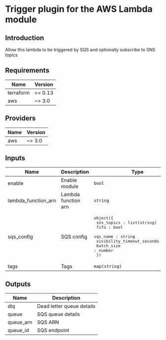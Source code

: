 # Trigger plugin for the AWS Lambda module

## Introduction  
Allow this lambda to be triggered by SQS and optionally subscribe to SNS topics

## Requirements

| Name | Version |
|------|---------|
| terraform | >= 0.13 |
| aws | ~> 3.0 |

## Providers

| Name | Version |
|------|---------|
| aws | ~> 3.0 |

## Inputs

| Name | Description | Type | Default | Required |
|------|-------------|------|---------|:--------:|
| enable | Enable module | `bool` | `false` | no |
| lambda\_function\_arn | Lambda function arn | `string` | n/a | yes |
| sqs\_config | SQS config | <pre>object({<br>    sns_topics : list(string)<br>    fifo : bool<br>    sqs_name : string<br>    visibility_timeout_seconds : number<br>    batch_size : number<br>  })</pre> | n/a | yes |
| tags | Tags | `map(string)` | n/a | yes |

## Outputs

| Name | Description |
|------|-------------|
| dlq | Dead letter queue details |
| queue | SQS queue details |
| queue\_arn | SQS ARN |
| queue\_id | SQS endpoint |
